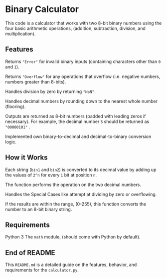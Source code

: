 # Binary Calculator
This code is a calculator that works with two 8-bit binary numbers using the four basic arithmetic operations, (addition, subtraction, division, and multiplication).

## Features 
Returns `"Error"` for invalid binary inputs (containing characters other than `0` and `1`).

Returns `"Overflow"` for any operations that overflow (i.e. negative numbers, numbers greater than 8-bits).

Handles division by zero by returning `"NaN"`.

Handles decimal numbers by rounding down to the nearest whole number (flooring).

Outputs are returned as 8-bit numbers (padded with leading zeros if necessary). For example, the decimal number `5` should be returned as `"00000101"` .

Implemented own binary-to-decimal and decimal-to-binary conversion logic.

## How it Works 
Each string (`bin1` and `bin2`) is converted to its decimal value by adding up the values of `2^n` for every `1` bit at position `n`. 

The function performs the operation on the two decimal numbers.

Handles the Special Cases like attempt at dividing by zero or overflowing.

If the results are within the range, (0-255), this function converts the number to an 8-bit binary string.

## Requirements
Python 3
The `math` module, (should come with Python by default).


## End of README
This `README.md` is a detailed guide on the features, behavior, and requirements for the `calculator.py`. 